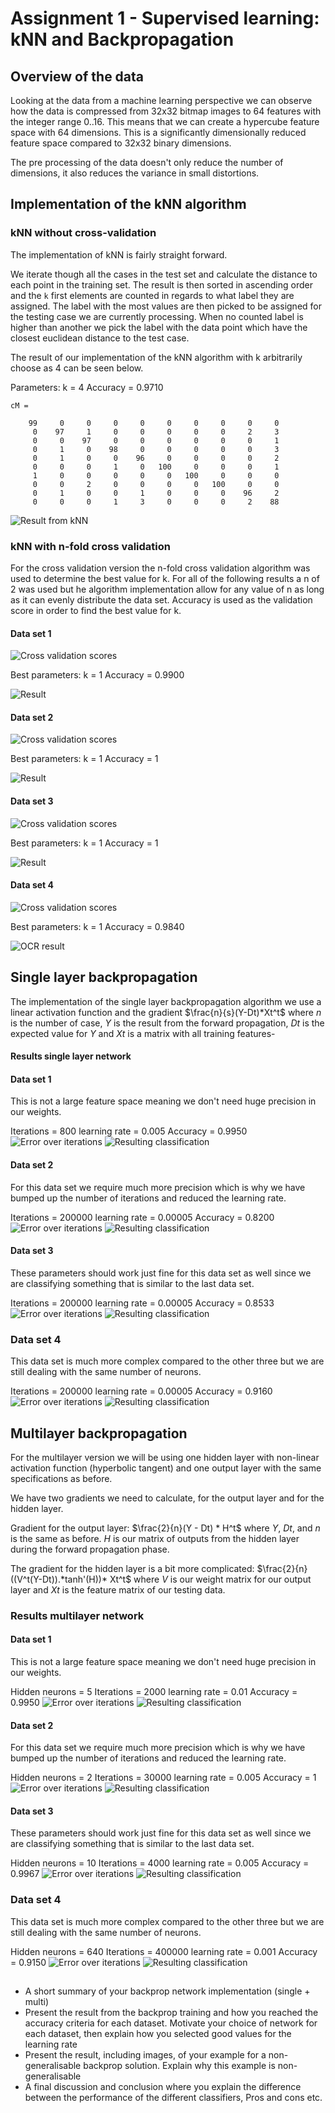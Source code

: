 # Assignment 1 - Supervised learning: kNN and Backpropagation


## Overview of the data 
	
Looking at the data from a machine learning perspective we can observe how the data is compressed from 32x32 bitmap images to 64 features with the integer range 0..16. This means that we can create a hypercube feature space with 64 dimensions. This is a significantly dimensionally reduced feature space compared to 32x32 binary dimensions.

The pre processing of the data doesn't only reduce the number of dimensions, it also reduces the variance in small distortions.

## Implementation of the kNN algorithm

### kNN without cross-validation

The implementation of kNN is fairly straight forward. 

We iterate though all the cases in the test set and calculate the distance to each point in the training set. The result is then sorted in ascending order and the `k` first elements are counted in regards to what label they are assigned. The label with the most values are then picked to be assigned for the testing case we are currently processing. When no counted label is higher than another we pick the label with the data point which have the closest euclidean distance to the test case.

The result of our implementation of the kNN algorithm with k arbitrarily choose as 4 can be seen below.

Parameters: k = 4
Accuracy = 0.9710
```
cM =

    99     0     0     0     0     0     0     0     0     0
     0    97     1     0     0     0     0     0     2     3
     0     0    97     0     0     0     0     0     0     1
     0     1     0    98     0     0     0     0     0     3
     0     1     0     0    96     0     0     0     0     2
     0     0     0     1     0   100     0     0     0     1
     1     0     0     0     0     0   100     0     0     0
     0     0     2     0     0     0     0   100     0     0
     0     1     0     0     1     0     0     0    96     2
     0     0     0     1     3     0     0     0     2    88
```

![Result from kNN](Supervised/kNN_simple.png "Result from kNN]")

### kNN with n-fold cross validation

For the cross validation version the n-fold cross validation algorithm was used to determine the best value for k. For all of the following results a n of 2 was used but he algorithm implementation allow for any value of n as long as it can evenly distribute the data set. Accuracy is used as the validation score in order to find the best value for k.


#### Data set 1

![Cross validation scores](Supervised/kNN_1_cv_score.png "CV scores")

Best parameters: k = 1
Accuracy = 0.9900

![Result](Supervised/kNN_1_cv.png "result")

#### Data set 2

![Cross validation scores](Supervised/kNN_2_cv_score.png "CV scores")

Best parameters: k = 1
Accuracy  = 1

![Result](Supervised/kNN_2_cv.png "result")

#### Data set 3

![Cross validation scores](Supervised/kNN_3_cv_score.png "CV scores")

Best parameters: k = 1
Accuracy  = 1

![Result](Supervised/kNN_3_cv.png "result")


#### Data set 4

![Cross validation scores](Supervised/kNN_4_score.png "CV scores")

Best parameters: k = 1
Accuracy = 0.9840


![OCR result](Supervised/kNN_4_cv.png "result")


## Single layer backpropagation

The implementation of the single layer backpropagation algorithm we use a linear activation function and the gradient $\frac{n}{s}(Y-Dt)*Xt^t$ where $n$ is the number of case, $Y$ is the result from the forward propagation, $Dt$ is the expected value for $Y$ and $Xt$ is a matrix with all training features-

#### Results single layer network

#### Data set 1

This is not a large feature space meaning we don't need huge precision in our weights.

Iterations = 800
learning rate = 0.005
Accuracy = 0.9950
![Error over iterations](Supervised/single_1_error.png "result")
![Resulting classification](Supervised/single_1_test.png "result")


#### Data set 2

For this data set we require much more precision which is why we have bumped up the number of iterations and reduced the learning rate.

Iterations = 200000
learning rate = 0.00005
Accuracy = 0.8200
![Error over iterations](Supervised/single_2_error.png "result")
![Resulting classification](Supervised/single_2_test.png "result")

#### Data set 3

These parameters should work just fine for this data set as well since we are classifying something that is similar to the last data set.

Iterations = 200000
learning rate = 0.00005
Accuracy = 0.8533
![Error over iterations](Supervised/single_3_error.png "result")
![Resulting classification](Supervised/single_3_test.png "result")

### Data set 4

This data set is much more complex compared to the other three but we are still dealing with the same number of neurons. 

Iterations = 200000
learning rate = 0.00005
Accuracy = 0.9160
![Error over iterations](Supervised/single_4_error.png "result")
![Resulting classification](Supervised/single_4_test.png "result")

## Multilayer backpropagation

For the multilayer version we will be using one hidden layer with non-linear activation function (hyperbolic tangent) and one output layer with the same specifications as before. 

We have two gradients we need to calculate, for the output layer and for the hidden layer.

Gradient for the output layer: $\frac{2}{n}(Y - Dt) * H^t$ where $Y$, $Dt$, and $n$ is the same as before. $H$ is our matrix of outputs from the hidden layer during the forward propagation phase.

The gradient for the hidden layer is a bit more complicated: $\frac{2}{n}((V^t(Y-Dt)).*tanh'(H))* Xt^t$ where $V$ is our weight matrix for our output layer and  $Xt$ is the feature matrix of our testing data.

### Results multilayer network

#### Data set 1

This is not a large feature space meaning we don't need huge precision in our weights.

Hidden neurons = 5
Iterations = 2000
learning rate = 0.01
Accuracy = 0.9950
![Error over iterations](Supervised/multi_1_error.png "result")
![Resulting classification](Supervised/multi_1_test.png "result")


#### Data set 2

For this data set we require much more precision which is why we have bumped up the number of iterations and reduced the learning rate.

Hidden neurons = 2
Iterations = 30000
learning rate = 0.005
Accuracy = 1
![Error over iterations](Supervised/multi_2_error.png "result")
![Resulting classification](Supervised/multi_2_test.png "result")

#### Data set 3

These parameters should work just fine for this data set as well since we are classifying something that is similar to the last data set.

Hidden neurons = 10
Iterations = 4000
learning rate = 0.005
Accuracy = 0.9967
![Error over iterations](Supervised/multi_3_error.png "result")
![Resulting classification](Supervised/multi_3_test.png "result")

### Data set 4

This data set is much more complex compared to the other three but we are still dealing with the same number of neurons. 

Hidden neurons = 640
Iterations = 400000
learning rate =  0.001
Accuracy = 0.9150
![Error over iterations](Supervised/multi_4_error.png "result")
![Resulting classification](Supervised/multi_4_test.png "result")


##


* A short summary of your backprop network implementation (single + multi)
* Present the result from the backprop training and how you reached the accuracy criteria for each dataset. Motivate your choice of network for each dataset, then explain how you selected good values for the learning rate
* Present the result, including images, of your example for a non-generalisable backprop solution. Explain why this example is non-generalisable
* A final discussion and conclusion where you explain the difference between the performance of the different classifiers, Pros and cons etc.

